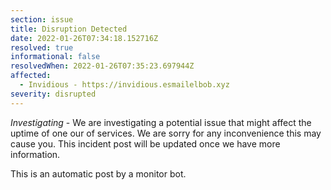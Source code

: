 ```yaml
---
section: issue
title: Disruption Detected
date: 2022-01-26T07:34:18.152716Z
resolved: true
informational: false
resolvedWhen: 2022-01-26T07:35:23.697944Z
affected:
  - Invidious - https://invidious.esmailelbob.xyz
severity: disrupted
---
```

*Investigating* - We are investigating a potential issue that might affect the uptime of one our of services. We are sorry for any inconvenience this may cause you. This incident post will be updated once we have more information.

This is an automatic post by a monitor bot.
        